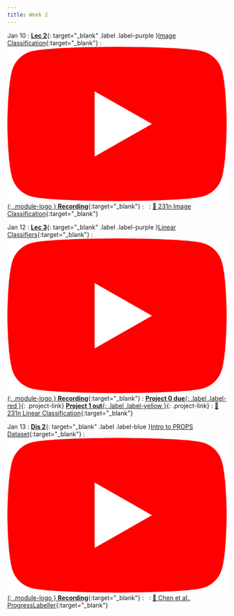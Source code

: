 ```yaml
---
title: Week 2
---
```


Jan 10
: [**Lec 2**](/assets/slides/deeprob_02_image_classification.pdf){: target="_blank" .label .label-purple }[Image Classification](/assets/slides/deeprob_02_image_classification.pdf){:target="_blank"}
  : [![](/assets/logos/yt_icon_rgb.png){: .module-logo } **Recording**](https://youtu.be/D3tRGiqL7dc){:target="_blank"}
: &nbsp;
  : [📖 231n Image Classification](https://cs231n.github.io/classification/){:target="_blank"}


Jan 12
: [**Lec 3**](/assets/slides/deeprob_03_linear_classifiers.pdf){: target="_blank" .label .label-purple }[Linear Classifiers](/assets/slides/deeprob_03_linear_classifiers.pdf){:target="_blank"}
  : [![](/assets/logos/yt_icon_rgb.png){: .module-logo } **Recording**](https://youtu.be/YNLMQ2nmGB4){:target="_blank"}
: [**Project 0 due**{: .label .label-red }](/projects/project0/){: .project-link} [**Project 1 out**{: .label .label-yellow }](/projects/project1/){: .project-link}
  : [📖 231n Linear Classification](https://cs231n.github.io/linear-classify/){:target="_blank"}


Jan 13
: [**Dis 2**](/assets/slides/deeprob_discussion_02.pdf){: target="_blank" .label .label-blue }[Intro to PROPS Dataset](/assets/slides/deeprob_discussion_02.pdf){:target="_blank"}
  : [![](/assets/logos/yt_icon_rgb.png){: .module-logo } **Recording**](https://youtu.be/xvQTDdCRjiU){:target="_blank"}
: &nbsp;
  : [📖 Chen et al., ProgressLabeller](https://arxiv.org/abs/2203.00283){:target="_blank"}

